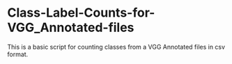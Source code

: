 # Class-Label-Counts-for-VGG_Annotated-files

This is a basic script for counting classes from a VGG Annotated files in csv format.
